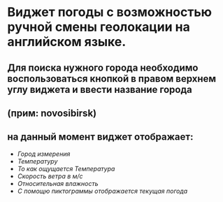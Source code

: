 # Виджет погоды с возможностью ручной смены геолокации на английском языке.

## Для поиска нужного города необходимо воспользоваться кнопкой в правом верхнем углу виджета и ввести название города 
## (прим: novosibirsk) 
## на данный момент виджет отображает:


+ *Город измерения* 
+  *Температуру*
+  *То как ощущается Температура*
+  *Скорость ветра в м/с*
+  *Относительная влажность*
+  *С помощю пиктограммы отображается текущая погода* 
